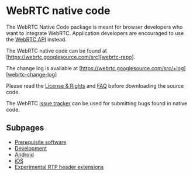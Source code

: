 # WebRTC native code

The WebRTC Native Code package is meant for browser developers who want to
integrate WebRTC. Application developers are encouraged to use the [WebRTC
API][webrtc-api] instead.

[webrtc-api]: http://dev.w3.org/2011/webrtc/editor/webrtc.html

The WebRTC native code can be found at
[https://webrtc.googlesource.com/src][webrtc-repo].

[webrtc-repo]: https://webrtc.googlesource.com/src/

The change log is available at
[https://webrtc.googlesource.com/src/+log][webrtc-change-log]

[webrtc-change-log]: https://webrtc.googlesource.com/src/+log

Please read the [License & Rights][webrtc-license] and [FAQ][webrtc-faq]
before downloading the source code.

[webrtc-license]: https://webrtc.org/support/license
[webrtc-faq]: https://webrtc.googlesource.com/src/+/refs/heads/master/docs/faq.md

The WebRTC [issue tracker][webrtc-issue-tracker] can be used for submitting
bugs found in native code.

[webrtc-issue-tracker]: https://bugs.webrtc.org

## Subpages

* [Prerequisite software][webrtc-prerequitite-sw]
* [Development][webrtc-development]
* [Android][webtc-android-development]
* [iOS][webrtc-ios-development]
* [Experimental RTP header extensions][rtp-hdrext]

[webrtc-prerequitite-sw]: https://webrtc.googlesource.com/src/+/refs/heads/master/docs/native-code/development/prerequisite-sw/
[webrtc-development]: https://webrtc.googlesource.com/src/+/refs/heads/master/docs/native-code/development/
[webtc-android-development]: https://webrtc.googlesource.com/src/+/refs/heads/master/docs/native-code/android/
[webrtc-ios-development]: https://webrtc.googlesource.com/src/+/refs/heads/master/docs/native-code/ios/
[rtp-hdrext]: https://webrtc.googlesource.com/src/+/refs/heads/master/docs/native-code/rtp-hdrext/
